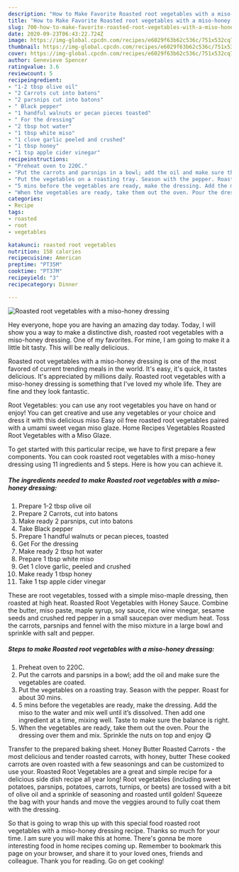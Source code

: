 ```yaml
---
description: "How to Make Favorite Roasted root vegetables with a miso-honey dressing"
title: "How to Make Favorite Roasted root vegetables with a miso-honey dressing"
slug: 700-how-to-make-favorite-roasted-root-vegetables-with-a-miso-honey-dressing
date: 2020-09-23T06:43:22.724Z
image: https://img-global.cpcdn.com/recipes/e6029f63b62c536c/751x532cq70/roasted-root-vegetables-with-a-miso-honey-dressing-recipe-main-photo.jpg
thumbnail: https://img-global.cpcdn.com/recipes/e6029f63b62c536c/751x532cq70/roasted-root-vegetables-with-a-miso-honey-dressing-recipe-main-photo.jpg
cover: https://img-global.cpcdn.com/recipes/e6029f63b62c536c/751x532cq70/roasted-root-vegetables-with-a-miso-honey-dressing-recipe-main-photo.jpg
author: Genevieve Spencer
ratingvalue: 3.6
reviewcount: 5
recipeingredient:
- "1-2 tbsp olive oil"
- "2 Carrots cut into batons"
- "2 parsnips cut into batons"
- " Black pepper"
- "1 handful walnuts or pecan pieces toasted"
- " For the dressing"
- "2 tbsp hot water"
- "1 tbsp white miso"
- "1 clove garlic peeled and crushed"
- "1 tbsp honey"
- "1 tsp apple cider vinegar"
recipeinstructions:
- "Preheat oven to 220C."
- "Put the carrots and parsnips in a bowl; add the oil and make sure the vegetables are coated."
- "Put the vegetables on a roasting tray. Season with the pepper. Roast for about 30 mins."
- "5 mins before the vegetables are ready, make the dressing. Add the miso to the water and mix well until it’s dissolved. Then add one ingredient at a time, mixing well. Taste to make sure the balance is right."
- "When the vegetables are ready, take them out the oven. Pour the dressing over them and mix. Sprinkle the nuts on top and enjoy 😋"
categories:
- Recipe
tags:
- roasted
- root
- vegetables

katakunci: roasted root vegetables 
nutrition: 158 calories
recipecuisine: American
preptime: "PT35M"
cooktime: "PT37M"
recipeyield: "3"
recipecategory: Dinner

---
```



![Roasted root vegetables with a miso-honey dressing](https://img-global.cpcdn.com/recipes/e6029f63b62c536c/751x532cq70/roasted-root-vegetables-with-a-miso-honey-dressing-recipe-main-photo.jpg)

Hey everyone, hope you are having an amazing day today. Today, I will show you a way to make a distinctive dish, roasted root vegetables with a miso-honey dressing. One of my favorites. For mine, I am going to make it a little bit tasty. This will be really delicious.

Roasted root vegetables with a miso-honey dressing is one of the most favored of current trending meals in the world. It's easy, it's quick, it tastes delicious. It's appreciated by millions daily. Roasted root vegetables with a miso-honey dressing is something that I've loved my whole life. They are fine and they look fantastic.

Root Vegetables: you can use any root vegetables you have on hand or enjoy! You can get creative and use any vegetables or your choice and dress it with this delicious miso Easy oil free roasted root vegetables paired with a umami sweet vegan miso glaze. Home Recipes Vegetables Roasted Root Vegetables with a Miso Glaze.


To get started with this particular recipe, we have to first prepare a few components. You can cook roasted root vegetables with a miso-honey dressing using 11 ingredients and 5 steps. Here is how you can achieve it.

<!--inarticleads1-->

##### The ingredients needed to make Roasted root vegetables with a miso-honey dressing:

1. Prepare 1-2 tbsp olive oil
1. Prepare 2 Carrots, cut into batons
1. Make ready 2 parsnips, cut into batons
1. Take  Black pepper
1. Prepare 1 handful walnuts or pecan pieces, toasted
1. Get  For the dressing
1. Make ready 2 tbsp hot water
1. Prepare 1 tbsp white miso
1. Get 1 clove garlic, peeled and crushed
1. Make ready 1 tbsp honey
1. Take 1 tsp apple cider vinegar


These are root vegetables, tossed with a simple miso-maple dressing, then roasted at high heat. Roasted Root Vegetables with Honey Sauce. Combine the butter, miso paste, maple syrup, soy sauce, rice wine vinegar, sesame seeds and crushed red pepper in a small saucepan over medium heat. Toss the carrots, parsnips and fennel with the miso mixture in a large bowl and sprinkle with salt and pepper. 

<!--inarticleads2-->

##### Steps to make Roasted root vegetables with a miso-honey dressing:

1. Preheat oven to 220C.
1. Put the carrots and parsnips in a bowl; add the oil and make sure the vegetables are coated.
1. Put the vegetables on a roasting tray. Season with the pepper. Roast for about 30 mins.
1. 5 mins before the vegetables are ready, make the dressing. Add the miso to the water and mix well until it’s dissolved. Then add one ingredient at a time, mixing well. Taste to make sure the balance is right.
1. When the vegetables are ready, take them out the oven. Pour the dressing over them and mix. Sprinkle the nuts on top and enjoy 😋


Transfer to the prepared baking sheet. Honey Butter Roasted Carrots - the most delicious and tender roasted carrots, with honey, butter These cooked carrots are oven roasted with a few seasonings and can be customized to use your. Roasted Root Vegetables are a great and simple recipe for a delicious side dish recipe all year long! Root vegetables (including sweet potatoes, parsnips, potatoes, carrots, turnips, or beets) are tossed with a bit of olive oil and a sprinkle of seasoning and roasted until golden! Squeeze the bag with your hands and move the veggies around to fully coat them with the dressing. 

So that is going to wrap this up with this special food roasted root vegetables with a miso-honey dressing recipe. Thanks so much for your time. I am sure you will make this at home. There's gonna be more interesting food in home recipes coming up. Remember to bookmark this page on your browser, and share it to your loved ones, friends and colleague. Thank you for reading. Go on get cooking!
